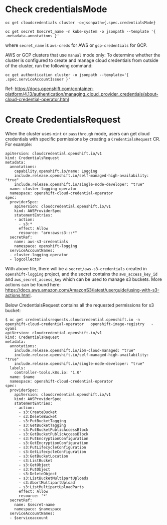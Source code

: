 # Check credentialsMode

```
oc get cloudcredentials cluster -o=jsonpath={.spec.credentialsMode}
```

```
oc get secret $secret_name -n kube-system -o jsonpath --template '{ .metadata.annotations }'
```
where `secret_name` is `aws-creds` for AWS or `gcp-credentials` for GCP.

AWS or GCP clusters that use `manual` mode only: To determine whether the cluster is configured to create and manage cloud credentials from outside of the cluster, run the following command:
```
oc get authentication cluster -o jsonpath --template='{ .spec.serviceAccountIssuer }'
```

Ref: https://docs.openshift.com/container-platform/4.13/authentication/managing_cloud_provider_credentials/about-cloud-credential-operator.html

# Create CredentialsRequest

When the cluster uses `mint` or `passthrough` mode, users can get cloud credentials with specific permissions by creating a `CredentialsRequest` CR. For example:
```
apiVersion: cloudcredential.openshift.io/v1
kind: CredentialsRequest
metadata:
  annotations:
    capability.openshift.io/name: Logging
    include.release.openshift.io/self-managed-high-availability: "true"
    include.release.openshift.io/single-node-developer: "true"
  name: cluster-logging-operator
  namespace: openshift-cloud-credential-operator
spec:
  providerSpec:
    apiVersion: cloudcredential.openshift.io/v1
    kind: AWSProviderSpec
    statementEntries:
    - action:
      - s3:*
      effect: Allow
      resource: "arn:aws:s3:::*"
  secretRef:
    name: aws-s3-credentials
    namespace: openshift-logging
  serviceAccountNames:
  - cluster-logging-operator
  - logcollector
```
With above file, there will be a `secret/aws-s3-credentials` created in `openshift-logging` project, and the secret contains the `aws_access_key_id` and `aws_secret_access_key` which can be used to manage s3 buckets. More actions can be found here: https://docs.aws.amazon.com/AmazonS3/latest/userguide/using-with-s3-actions.html.


Below CredentialsRequest contains all the requested permissions for s3 bucket:
```
$ oc get credentialsrequests.cloudcredential.openshift.io -n openshift-cloud-credential-operator   openshift-image-registry   -oyaml
apiVersion: cloudcredential.openshift.io/v1
kind: CredentialsRequest
metadata:
  annotations:
    include.release.openshift.io/ibm-cloud-managed: "true"
    include.release.openshift.io/self-managed-high-availability: "true"
    include.release.openshift.io/single-node-developer: "true"
  labels:
    controller-tools.k8s.io: "1.0"
  name: $name
  namespace: openshift-cloud-credential-operator
spec:
  providerSpec:
    apiVersion: cloudcredential.openshift.io/v1
    kind: AWSProviderSpec
    statementEntries:
    - action:
      - s3:CreateBucket
      - s3:DeleteBucket
      - s3:PutBucketTagging
      - s3:GetBucketTagging
      - s3:PutBucketPublicAccessBlock
      - s3:GetBucketPublicAccessBlock
      - s3:PutEncryptionConfiguration
      - s3:GetEncryptionConfiguration
      - s3:PutLifecycleConfiguration
      - s3:GetLifecycleConfiguration
      - s3:GetBucketLocation
      - s3:ListBucket
      - s3:GetObject
      - s3:PutObject
      - s3:DeleteObject
      - s3:ListBucketMultipartUploads
      - s3:AbortMultipartUpload
      - s3:ListMultipartUploadParts
      effect: Allow
      resource: '*'
  secretRef:
    name: $secret-name
    namespace: $namespace
  serviceAccountNames:
  - $serviceaccount
```
